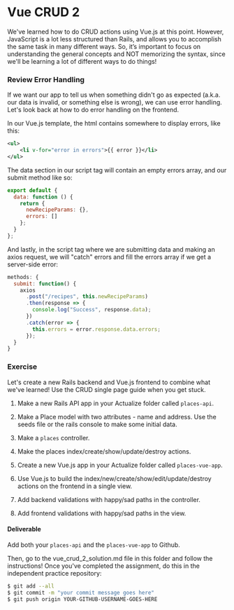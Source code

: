 # Vue CRUD 2

We've learned how to do CRUD actions using Vue.js at this point. However, JavaScript is a lot less structured than Rails, and allows you to accomplish the same task in many different ways. So, it’s important to focus on understanding the general concepts and NOT memorizing the syntax, since we'll be learning a lot of different ways to do things!

### Review Error Handling

If we want our app to tell us when something didn't go as expected (a.k.a. our data is invalid, or something else is wrong), we can use error handling. Let's look back at how to do error handling on the frontend.

In our Vue.js template, the html contains somewhere to display errors, like this:

```xml
<ul>
	<li v-for="error in errors">{{ error }}</li>
</ul>
```

The data section in our script tag will contain an empty errors array, and our submit method like so:

```js
export default {
  data: function () {
    return {
      newRecipeParams: {},
      errors: []
    };
  }
};
```

And lastly, in the script tag where we are submitting data and making an axios request, we will "catch" errors and fill the errors array if we get a server-side error:

```js
methods: {
  submit: function() {
    axios
      .post("/recipes", this.newRecipeParams)
      .then(response => {
        console.log("Success", response.data);
      })
      .catch(error => {
        this.errors = error.response.data.errors;
      });
  }
}
```

### Exercise

Let's create a new Rails backend and Vue.js frontend to combine what we've learned! Use the CRUD single page guide when you get stuck.

1. Make a new Rails API app in your Actualize folder called `places-api`.

2. Make a Place model with two attributes - name and address. Use the seeds file or the rails console to make some initial data.

3. Make a `places` controller.

4. Make the places index/create/show/update/destroy actions.

5. Create a new Vue.js app in your Actualize folder called `places-vue-app`.

6. Use Vue.js to build the index/new/create/show/edit/update/destroy actions on the frontend in a single view.

7. Add backend validations with happy/sad paths in the controller.

8. Add frontend validations with happy/sad paths in the view.

#### Deliverable

Add both your `places-api` and the `places-vue-app` to Github.

Then, go to the vue_crud_2_solution.md file in this folder and follow the instructions! Once you've completed the assignment, do this in the independent practice repository:

```bash
$ git add --all
$ git commit -m "your commit message goes here"
$ git push origin YOUR-GITHUB-USERNAME-GOES-HERE
```
